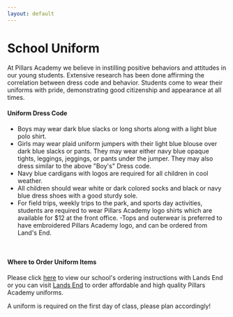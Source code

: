 ```yaml
---
layout: default
---
```


# School Uniform

At Pillars Academy we believe in instilling positive behaviors and attitudes in our young students. Extensive research has been done affirming the correlation between dress code and behavior. Students come to wear their uniforms with pride, demonstrating good citizenship and appearance at all times.

#### Uniform Dress Code

- Boys may wear dark blue slacks or long shorts along with a light blue polo shirt.
- Girls may wear plaid uniform jumpers with their light blue blouse over dark blue slacks or pants. They may wear either navy blue opaque tights, leggings, jeggings, or pants under the jumper. They may also dress similar to the above "Boy's" Dress code.
- Navy blue cardigans with logos are required for all children in cool weather.
- All children should wear white or dark colored socks and black or navy blue dress shoes with a good sturdy sole.
- For field trips, weekly trips to the park, and sports day activities, students are required to wear Pillars Academy logo shirts which are available for $12 at the front office.
-Tops and outerwear is preferred to have embroidered Pillars Academy logo, and can be ordered from Land's End.
<br />

#### Where to Order Uniform Items

Please click [here](http://www.landsend.com/pp/SchoolSearch.html?selectedSchoolNum=900148883&action=landing) to view our school's ordering instructions with Lands End or you can visit [Lands End](http://www.landsend.com/ix/school-uniforms/index.html?tab=13&seq=1&page=1&pageSize=12&store=le&schoolStoreNum=900148883&omniSchool=900148883) to order affordable and high quality Pillars Academy uniforms.

A uniform is required on the first day of class, please plan accordingly!
